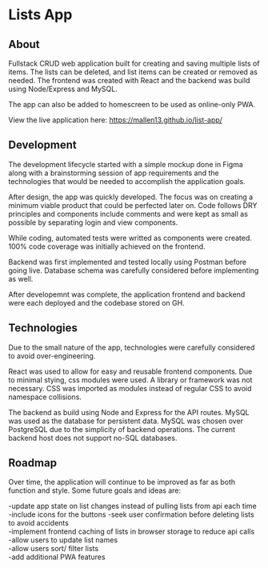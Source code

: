 # Lists App

## About
   Fullstack CRUD web application built for creating and saving multiple lists of items. The lists can be deleted, and list items can be created or removed as needed. The frontend was created with React and the backend was build using Node/Express and MySQL. 

   The app can also be added to homescreen to be used as online-only PWA.

   View the live application here: https://mallen13.github.io/list-app/

## Development
   The development lifecycle started with a simple mockup done in Figma along with a brainstorming session of app requirements and the technologies that would be needed to accomplish the application goals. 

   After design, the app was quickly developed. The focus was on creating a minimum viable product that could be perfected later on. Code follows DRY principles and components include comments and were kept as small as possible by separating login and view components.

   While coding, automated tests were writted as components were created. 100% code coverage was initially achieved on the frontend. 

   Backend was first implemented and tested locally using Postman before going live. Database schema was carefully considered before implementing as well. 

   After developemnt was complete, the application frontend and backend were each deployed and the codebase stored on GH.

## Technologies
   Due to the small nature of the app, technologies were carefully considered to avoid over-engineering. 

   React was used to allow for easy and reusable frontend components. Due to minimal stying, css modules were used. A library or framework was not necessary. CSS was imported as modules instead of regular CSS to avoid namespace collisions. 

   The backend as build using Node and Express for the API routes. MySQL was used as the database for persistent data. MySQL was chosen over PostgreSQL due to the simplicity of backend operations. The current backend host does not support no-SQL databases. 

## Roadmap
   Over time, the application will continue to be improved as far as both function and style. Some future goals and ideas are:

   -update app state on list changes instead of pulling lists from api each time  
   -include icons for the buttons
   -seek user confirmation before deleting lists to avoid accidents  
   -implement frontend caching of lists in browser storage to reduce api calls  
   -allow users to update list names  
   -allow users sort/ filter lists  
   -add additional PWA features
